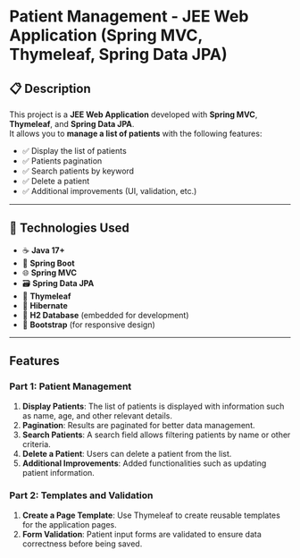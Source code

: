 # Patient Management - JEE Web Application (Spring MVC, Thymeleaf, Spring Data JPA)

## 📋 Description

This project is a **JEE Web Application** developed with **Spring MVC**, **Thymeleaf**, and **Spring Data JPA**.  
It allows you to **manage a list of patients** with the following features:

- ✅ Display the list of patients
- ✅ Patients pagination
- ✅ Search patients by keyword
- ✅ Delete a patient
- ✅ Additional improvements (UI, validation, etc.)

---

## 🚀 Technologies Used

- ☕ **Java 17+**
- 🌱 **Spring Boot**
- 🌐 **Spring MVC**
- 🗃️ **Spring Data JPA**
- 📝 **Thymeleaf**
- 🔗 **Hibernate**
- 💾 **H2 Database** (embedded for development)
- 🎨 **Bootstrap** (for responsive design)

---


## Features

### Part 1: Patient Management

1. **Display Patients**: The list of patients is displayed with information such as name, age, and other relevant details.
2. **Pagination**: Results are paginated for better data management.
3. **Search Patients**: A search field allows filtering patients by name or other criteria.
4. **Delete a Patient**: Users can delete a patient from the list.
5. **Additional Improvements**: Added functionalities such as updating patient information.

### Part 2: Templates and Validation

1. **Create a Page Template**: Use Thymeleaf to create reusable templates for the application pages.
2. **Form Validation**: Patient input forms are validated to ensure data correctness before being saved.
